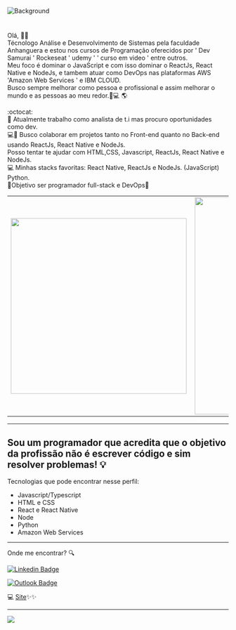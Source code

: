 ![Background](https://github.com/FranciscoBSpadaro/My-Profile/blob/master/background.png)
#
Olá, 🖖🏽
<br/> Técnologo Análise e Desenvolvimento de Sistemas pela faculdade Anhanguera e estou nos cursos de Programação oferecidos por ' Dev Samurai ' Rockeseat ' udemy ' ' curso em video ' entre outros.
<br/> Meu foco é dominar o JavaScript e com isso dominar o ReactJs, React Native e NodeJs, e tambem atuar como DevOps nas plataformas AWS 'Amazon Web Services '  e IBM CLOUD.
<br/> Busco sempre melhorar como pessoa e profissional e assim melhorar o mundo e as pessoas ao meu redor.🏽‍💻 🌎

:octocat:
<br/> 🚀 Atualmente trabalho como analista de t.i mas procuro oportunidades como dev.
<br/> 💻💙 Busco colaborar em projetos tanto no Front-end quanto no Back-end usando ReactJs, React Native e NodeJs. 
<br/>Posso tentar te ajudar com HTML,CSS, Javascript,  ReactJs, React Native e NodeJs.
<br/>💻 Minhas stacks favoritas: React Native, ReactJs e NodeJs. (JavaScript) Python.
<br/>🚀Objetivo ser programador full-stack e DevOps🚀

<center>
  <table>
    <tr>
        <td><img width="400px" align="left" src="https://github-readme-stats.vercel.app/api/top-langs/?username=FranciscoBSpadaro&hide=html&layout=compact&theme=chartreuse-dark" /></td>
        <td><img width="495px" align="left" src="https://github-readme-stats.vercel.app/api?username=FranciscoBSpadaro&theme=chartreuse-dark&show_icons=true"/></td>
    </tr>   
  </table>
</center>


---

## Sou um programador que acredita que o objetivo da profissão não é escrever código e sim resolver problemas! :bulb:

Tecnologias que pode encontrar nesse perfil:

- Javascript/Typescript
- HTML e CSS
- React e React Native
- Node
- Python
- Amazon Web Services


---

Onde me encontrar? :mag:

 [![Linkedin Badge](https://img.shields.io/badge/-FranciscoBianchiSpadaro-blue?style=flat-square&logo=Linkedin&logoColor=white&link=https://www.linkedin.com/in/franciscobspadar/)](https://www.linkedin.com/in/franciscobspadaro/) 
 <br/>
 
 [![Outlook Badge](https://img.shields.io/badge/-francisco.spadaro@outlook.com-c14438?style=flat-square&logo=Outlook&logoColor=white&link=mailto:francisco.spadaro@outlook.com)](mailto:francisco.spadaro@outlook.com)

💻 [Site](https://fbs-dev.netlify.app/)✨✨

---

![](https://komarev.com/ghpvc/?username=FranciscoBSpadarol&color=blue&style=flat)


